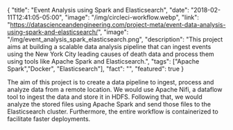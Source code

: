 {
  "title": "Event Analysis using Spark and Elasticsearch",
  "date": "2018-02-11T12:41:05-05:00",
  "image": "/img/circleci-workflow.webp",
  "link": "https://datascienceandengineering.com/project-meta/event-data-analysis-using-spark-and-elasticsearch/",
  "image": "/img/event_analysis_spark_elasticsearch.png",
  "description": "This project aims at building a scalable data analysis pipeline that can ingest events using the New York City leading causes of death data and process them using tools like Apache Spark and Elasticsearch.",
  "tags": ["Apache Spark","Docker", "Elasticsearch"],
  "fact": "",
  "featured": true
}

The aim of this project is to create a data pipeline to ingest, process and analyze data from a remote location. We would use Apache Nifi, a dataflow tool to ingest the data and store it in HDFS. Following that, we would analyze the stored files using Apache Spark and send those files to the Elasticsearch cluster. Furthermore, the entire workflow is containerized to facilitate faster deployments.
